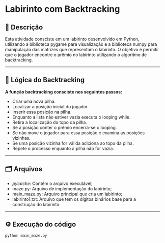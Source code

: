 # Labirinto com Backtracking

## 📄 Descrição
Esta atividade consciste em um labirinto desenvolvido em Python, utilizando a biblioteca pygame para visualização e a biblioteca numpy para manipulação das matrizes que representam o labirinto. O objetivo é permitir que o jogador encontre o prêmio no labirinto utilizando o algoritmo de backtracking.

---

## 🧠 Lógica do Backtracking
**A função backtracking consciste nos seguintes passos:**
- Criar uma nova pilha.
- Localizar a posição inicial do jogador.
- Inserir essa posição na pilha.
- Enquanto a lista não estiver vazia executa o looping while.
- Retira a localização do topo da pilha.
- Se a posição conter o prêmio encerra-se o looping.
- Se não move o jogador para essa posição e examina as posições vizinhas.
- Se uma posição vizinha for válida adiciona ao topo da pilha.
- Repete o processo enquanto a pilha não for vazia.

---

## 🗂️ Arquivos
- _pycache_: Contém o arquivo executável;
- maze.py: Arquivo de implementação do labirinto;
- main_maze.py: Arquivo principal que cria um labirinto;
- labirinto1.txt: Arquivo que tem os dígitos binários base para a construção do labirinto

---

## ⚙️ Execução do código

```
python main_maze.py
```

